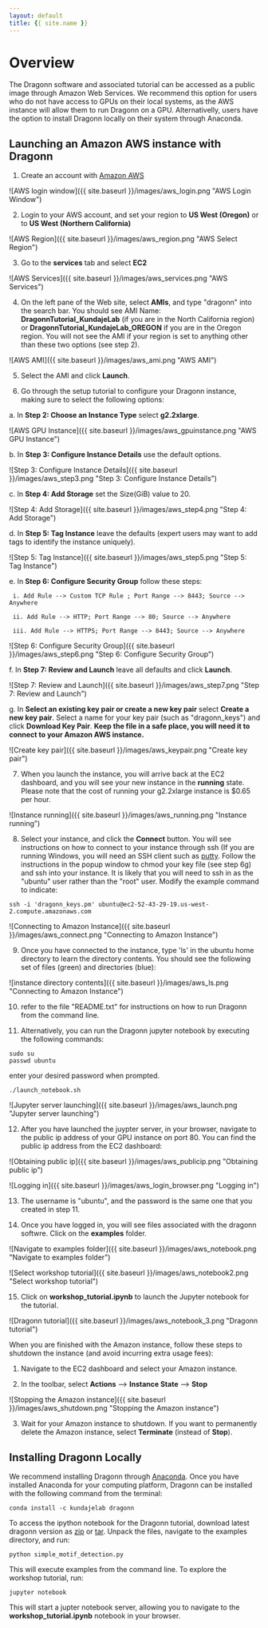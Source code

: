 ```yaml
---
layout: default
title: {{ site.name }}
---
```

# Overview
The Dragonn software and associated tutorial can be accessed as a public image through Amazon Web Services. We recommend this option for users who 
do not have access to GPUs on their local systems, as the AWS instance will allow them to run Dragonn on a GPU. Alternativelly, users have the option to install 
Dragonn locally on their system through Anaconda. 

## Launching an Amazon AWS instance with Dragonn 

1. Create an account with [Amazon AWS](<http://www.aws.amazon.com>)

 ![AWS login window]({{ site.baseurl }}/images/aws_login.png "AWS Login Window")

2. Login to your AWS account, and set your region to **US West (Oregon)** or to **US West (Northern California)**

 ![AWS Region]({{ site.baseurl }}/images/aws_region.png "AWS Select Region")

3. Go to the **services** tab and select **EC2**

 ![AWS Services]({{ site.baseurl }}/images/aws_services.png "AWS Services")

4. On the left pane of the Web site, select **AMIs**, and type "dragonn" into the search bar. You should see AMI Name: **DragonnTutorial_KundajeLab** (if you are in the North California region) 
or **DragonnTutorial_KundajeLab_OREGON** if you are in the Oregon region. You will not see the AMI if your region is set to anything other than these two options (see step 2). 

 ![AWS AMI]({{ site.baseurl }}/images/aws_ami.png "AWS AMI")

5. Select the AMI and click **Launch**. 

6. Go through the setup tutorial  to configure your Dragonn instance, making sure to select the following options: 

  a. In **Step 2: Choose an Instance Type** select **g2.2xlarge**.  

   ![AWS GPU Instance]({{ site.baseurl }}/images/aws_gpuinstance.png "AWS GPU Instance")

  b. In **Step 3: Configure Instance Details** use the default options. 

   ![Step 3: Configure Instance Details]({{ site.baseurl }}/images/aws_step3.png "Step 3: Configure Instance Details")

  c. In **Step 4: Add Storage** set the Size(GiB) value to 20. 

   ![Step 4: Add Storage]({{ site.baseurl }}/images/aws_step4.png "Step 4: Add Storage")

  d. In **Step 5: Tag Instance** leave the defaults (expert users may want to add tags to identify the instance uniquely). 

   ![Step 5: Tag Instance]({{ site.baseurl }}/images/aws_step5.png "Step 5: Tag Instance")

  e. In **Step 6: Configure Security Group** follow these steps: 

     i. Add Rule --> Custom TCP Rule ; Port Range --> 8443; Source --> Anywhere 

     ii. Add Rule --> HTTP; Port Range --> 80; Source --> Anywhere 

     iii. Add Rule --> HTTPS; Port Range --> 8443; Source --> Anywhere
 
   ![Step 6: Configure Security Group]({{ site.baseurl }}/images/aws_step6.png "Step 6: Configure Security Group")

  f. In **Step 7: Review and Launch** leave all defaults and click **Launch**. 

   ![Step 7: Review and Launch]({{ site.baseurl }}/images/aws_step7.png "Step 7: Review and Launch")

  g. In **Select an existing key pair or create a new key pair** select **Create a new key pair**. Select a name for your key pair (such as "dragonn_keys") and click **Download Key Pair**. 
     **Keep the file in a safe place, you will need it to connect to your Amazon AWS instance.** 

   ![Create key pair]({{ site.baseurl }}/images/aws_keypair.png "Create key pair")

7. When you launch the instance, you will arrive back at the EC2 dashboard, and you will see your new instance in the **running** state. Please note that the cost of running your g2.2xlarge instance 
is $0.65 per hour. 

 ![Instance running]({{ site.baseurl }}/images/aws_running.png "Instance running")

8. Select your instance, and click the **Connect** button. You will see instructions on how to connect to your instance through ssh (If you are running Windows, you will need an SSH client such as [putty](<http://www.chiark.greenend.org.uk/~sgtatham/putty/>). Follow the instructions in the popup window to chmod your key file (see step 6g) and ssh into your instance. It is likely that you will need to ssh in as the "ubuntu" user rather than the "root" user. Modify the example command to indicate:
 ```
 ssh -i 'dragonn_keys.pm' ubuntu@ec2-52-43-29-19.us-west-2.compute.amazonaws.com
 ```
 ![Connecting to Amazon Instance]({{ site.baseurl }}/images/aws_connect.png "Connecting to Amazon Instance")

9. Once you have connected to the instance, type 'ls' in the ubuntu home directory to learn the directory contents. You should see the following set of files (green) and directories (blue): 

 ![instance directory contents]({{ site.baseurl }}/images/aws_ls.png "Connecting to Amazon Instance")

10. refer to the file "README.txt" for instructions on how to run Dragonn from the command line. 

11. Alternatively, you can run the Dragonn jupyter notebook by executing the following commands: 
 ```
 sudo su 
 passwd ubuntu 
 ```
 enter your desired password when prompted.

 ```
 ./launch_notebook.sh 
 ```
 ![Jupyter server launching]({{ site.baseurl }}/images/aws_launch.png "Jupyter server launching")

12. After you have launched the juypter server, in your browser, navigate to the public ip address of your GPU instance on port 80. You can find the public ip address from the EC2 dashboard: 

 ![Obtaining public ip]({{ site.baseurl }}/images/aws_publicip.png "Obtaining public ip")

 ![Logging in]({{ site.baseurl }}/images/aws_login_browser.png "Logging in")

13. The username is "ubuntu", and the password is the same one that you created in step 11. 

14. Once you have logged in, you will see files associated with the dragonn softwre. Click on the **examples** folder. 

 ![Navigate to examples folder]({{ site.baseurl }}/images/aws_notebook.png "Navigate to examples folder")

 ![Select workshop tutorial]({{ site.baseurl }}/images/aws_notebook2.png "Select workshop tutorial")

15. Click on **workshop_tutorial.ipynb** to launch the Jupyter notebook for the tutorial. 

 ![Dragonn tutorial]({{ site.baseurl }}/images/aws_notebook_3.png "Dragonn tutorial")

When you are finished with the Amazon instance, follow these steps to shutdown the instance (and avoid incurring extra usage fees): 

1. Navigate to the EC2 dashboard and select your Amazon instance. 

2. In the toolbar, select **Actions** --> **Instance State** --> **Stop**

  ![Stopping the Amazon instance]({{ site.baseurl }}/images/aws_shutdown.png "Stopping the Amazon instance")

3. Wait for your Amazon instance to shutdown. If you want to permanently delete the Amazon instance, select **Terminate** (instead of **Stop**). 

## Installing Dragonn Locally 

We recommend installing Dragonn through [Anaconda](<http://www.continuum.io/downloads>).
Once you have installed Anaconda for your computing platform, Dragonn can be installed with the following command from the terminal:

```
conda install -c kundajelab dragonn 
``` 

To access the ipython notebook for the Dragonn tutorial, download latest dragonn version as [zip](<https://github.com/kundajelab/dragonn/archive/0.1.0.zip>) or [tar](<https://github.com/kundajelab/dragonn/archive/0.1.0.tar.gz>).
Unpack the files, navigate to the examples directory, and run: 

```
python simple_motif_detection.py 
```

This will execute examples from the command line. To explore the workshop tutorial, run:

```
jupyter notebook
```

This will start a jupter notebook server, allowing you to navigate to the **workshop_tutorial.ipynb** notebook in your browser.